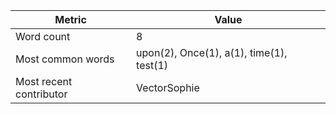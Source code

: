 | Metric | Value |
| --- | --- |
| Word count | 8 |
| Most common words | upon(2), Once(1), a(1), time(1), test(1) |
| Most recent contributor | VectorSophie |
